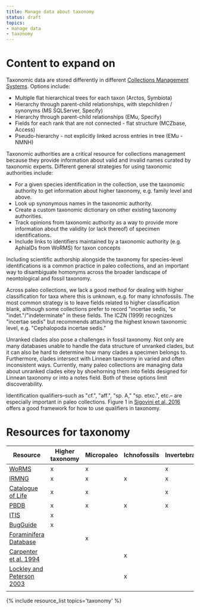 ```yaml
---
title: Manage data about taxonomy
status: draft
topics:
- manage data
- taxonomy
---
```


# Content to expand on

Taxonomic data are stored differently in different [Collections Management Systems](). Options include:
- Multiple flat hierarchical trees for each taxon (Arctos, Symbiota)
- Hierarchy through parent-child relationships, with stepchildren / synonyms (MS SQLServer, Specify)
- Hierarchy through parent-child relationships (EMu, Specify)
- Fields for each rank that are not connected - flat structure (MCZbase, Access)
- Pseudo-hierarchy - not explicitly linked across entries in tree (EMu - NMNH)

Taxonomic authorities are a critical resource for collections management because they provide information about valid and invalid names curated by taxonomic experts. Different general strategies for using taxonomic authorities include:
- For a given species identification in the collection, use the taxonomic authority to get information about higher taxonomy, e.g. family level and above.
- Look up synonymous names in the taxonomic authority.
- Create a custom taxonomic dictionary on other existing taxonomy authorities.
- Track opinions from taxonomic authority as a way to provide more information about the validity (or lack thereof) of specimen identifications.
- Include links to identifiers maintained by a taxonomic authority (e.g. AphiaIDs from WoRMS) for taxon concepts

Including scientific authorship alongside the taxonomy for species-level identifications is a common practice in paleo collections, and an important way to disambiguate homonyms across the broader landscape of neontological and fossil taxonomy.

Across paleo collections, we lack a good method for dealing with higher classification for taxa where this is unknown, e.g. for many ichnofossils. The most common strategy is to leave fields related to higher classification blank, although some collections prefer to record "incertae sedis, "or "indet."/"indeterminate" in these fields. The ICZN (1999) recognizes "incertae sedis" but recommends attaching the highest known taxonomic level, e.g. "Cephalopoda incertae sedis." 

Unranked clades also pose a challenges in fossil taxonomy. Not only are many databases unable to handle the data structure of unranked clades, but it can also be hard to determine how many clades a specimen belongs to. Furthermore, clades intersect with Linnean taxonomy in varied and often inconsistent ways. Currently, many paleo collections are managing data about unranked clades eitey by shoehorning them into fields designed for Linnean taxonomy or into a notes field. Both of these options limit discoverability.

Identification qualifiers–such as "cf.", "aff.", "sp. A," "sp. etxc.", etc.– are especially important in paleo collections. Figure 1 in [Sigovini et al. 2016](../_data/resources/sigovini-et-al-2016.yml) offers a good framework for how to use qualifiers in taxonomy.

# Resources for taxonomy

| Resource | Higher taxonomy | Micropaleo | Ichnofossils| Invertebrates | Paleobotany | Vertebrates |
| --- | --- | --- | --- | --- | --- | --- |
| [WoRMS](worms.yml) | x | x |  | x | x | x |
| [IRMNG](irmng.yml) | x | x | x | x | x | x |
| [Catalogue of Life](catalogue-of-life.yml) | x | x |  | x | x | x |
| [PBDB](pbdb.yml) | x | x | x | x | x | x |
| [ITIS](itis.yml) | x |  |  |  | x |  |
| [BugGuide](bugguide.yml) | x |  |  |  |  |  |
| [Foraminifera Database](foraminifera.yml) |  | x |  |  |  |  |
| [Carpenter et al. 1994](carpenter-et-al-1994.yml) |  |  | x |  |  |  |
| [Lockley and Peterson 2003](lockley-peterson-2003.yml) |  |  | x |  |  |  |
| []() |  |  |  |  |  |  |

{% include resource_list topics='taxonomy' %}
